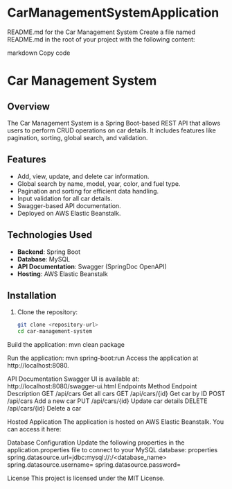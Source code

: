 # CarManagementSystemApplication

README.md for the Car Management System
Create a file named README.md in the root of your project with the following content:

markdown
Copy code
# Car Management System

## Overview
The Car Management System is a Spring Boot-based REST API that allows users to perform CRUD operations on car details. It includes features like pagination, sorting, global search, and validation.

## Features
- Add, view, update, and delete car information.
- Global search by name, model, year, color, and fuel type.
- Pagination and sorting for efficient data handling.
- Input validation for all car details.
- Swagger-based API documentation.
- Deployed on AWS Elastic Beanstalk.

## Technologies Used
- **Backend**: Spring Boot
- **Database**: MySQL
- **API Documentation**: Swagger (SpringDoc OpenAPI)
- **Hosting**: AWS Elastic Beanstalk

## Installation
1. Clone the repository:
   ```bash
   git clone <repository-url>
   cd car-management-system
Build the application:
mvn clean package


Run the application:
mvn spring-boot:run
Access the application at http://localhost:8080.

API Documentation
Swagger UI is available at:
http://localhost:8080/swagger-ui.html
Endpoints
Method	Endpoint	Description
GET	/api/cars	Get all cars
GET	/api/cars/{id}	Get car by ID
POST	/api/cars	Add a new car
PUT	/api/cars/{id}	Update car details
DELETE	/api/cars/{id}	Delete a car


Hosted Application
The application is hosted on AWS Elastic Beanstalk. You can access it here:

<Hosted Application URL>

  
Database Configuration
Update the following properties in the application.properties file to connect to your MySQL database:
properties
spring.datasource.url=jdbc:mysql://<hostname>:<port>/<database_name>
spring.datasource.username=<username>
spring.datasource.password=<password>


License
This project is licensed under the MIT License.







